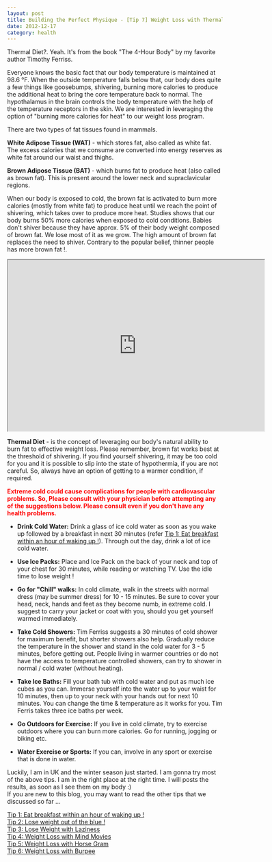 ```yaml
---
layout: post
title: Building the Perfect Physique - [Tip 7] Weight Loss with Thermal Diet
date: 2012-12-17
category: health
---
```


Thermal Diet?. Yeah. It's from the book "The 4-Hour Body" by my favorite author Timothy Ferriss.

Everyone knows the basic fact that our body temperature is maintained at 98.6 °F. When the outside temperature falls below that, our body does quite a few things like goosebumps, shivering, burning more calories to produce the additional heat to bring the core temperature back to normal. The hypothalamus in the brain controls the body temperature with the help of the temperature receptors in the skin. We are interested in leveraging the option of "burning more calories for heat" to our weight loss program.  

There are two types of fat tissues found in mammals.  

**White Adipose Tissue (WAT)** - which stores fat, also called as white fat. The excess calories that we consume are converted into energy reserves as white fat around our waist and thighs.  

**Brown Adipose Tissue (BAT)** - which burns fat to produce heat (also called as brown fat). This is present around the lower neck and supraclavicular regions.  

When our body is exposed to cold, the brown fat is activated to burn more calories (mostly from white fat) to produce heat until we reach the point of shivering, which takes over to produce more heat. Studies shows that our body burns 50% more calories when exposed to cold conditions. Babies don't shiver because they have approx. 5% of their body weight composed of brown fat. We lose most of it as we grow. The high amount of brown fat replaces the need to shiver. Contrary to the popular belief, thinner people has more brown fat !.  

<iframe width="600" height="400"
src="http://www.youtube.com/embed/mVhsptBuLrg?autoplay=0">
</iframe> 

**Thermal Diet** - is the concept of leveraging our body's natural ability to burn fat to effective weight loss. Please remember, brown fat works best at the threshold of shivering. If you find yourself shivering, it may be too cold for you and it is possible to slip into the state of hypothermia, if you are not careful. So, always have an option of getting to a warmer condition, if required.  

<font color="red">**Extreme cold could cause complications for people with cardiovascular problems. So, Please consult with your physician before attempting any of the suggestions below. Please consult even if you don't have any health problems.**</font>  


* **Drink Cold Water:** Drink a glass of ice cold water as soon as you wake up followed by a breakfast in next 30 minutes (refer [Tip 1: Eat breakfast within an hour of waking up !]({{site.url}}/building-the-perfect-physique-tip-1-eat-breakfast-within-an-hour-of-waking-up/)). Through out the day, drink a lot of ice cold water.  

* **Use Ice Packs:** Place and Ice Pack on the back of your neck and top of your chest for 30 minutes, while reading or watching TV. Use the idle time to lose weight !  

* **Go for "Chill" walks:** In cold climate, walk in the streets with normal dress (may be summer dress) for 10 - 15 minutes. Be sure to cover your head, neck, hands and feet as they become numb, in extreme cold. I suggest to carry your jacket or coat with you, should you get yourself warmed immediately.  

* **Take Cold Showers:** Tim Ferriss suggests a 30 minutes of cold shower for maximum benefit, but shorter showers also help. Gradually reduce the temperature in the shower and stand in the cold water for 3 - 5 minutes, before getting out. People living in warmer countries or do not have the access to temperature controlled showers, can try to shower in normal / cold water (without heating).  

* **Take Ice Baths:** Fill your bath tub with cold water and put as much ice cubes as you can. Immerse yourself into the water up to your waist for 10 minutes, then up to your neck with your hands out for next 10 minutes. You can change the time & temperature as it works for you. Tim Ferris takes three ice baths per week.  

* **Go Outdoors for Exercise:** If you live in cold climate, try to exercise outdoors where you can burn more calories. Go for running, jogging or biking etc.  

* **Water Exercise or Sports:** If you can, involve in any sport or exercise that is done in water.  


Luckily, I am in UK and the winter season just started. I am gonna try most of the above tips. I am in the right place at the right time. I will posts the results, as soon as I see them on my body :)  
If you are new to this blog, you may want to read the other tips that we discussed so far ...  

[Tip 1: Eat breakfast within an hour of waking up !]({{site.url}}/building-the-perfect-physique-tip-1-eat-breakfast-within-an-hour-of-waking-up/)  
[Tip 2: Lose weight out of the blue !]({{site.url}}/building-the-perfect-physique-tip-2-lose-weight-out-of-the-blue/)  
[Tip 3: Lose Weight with Laziness]({{site.url}}/building-the-perfect-physique-tip-3-lose-weight-with-laziness/)  
[Tip 4: Weight Loss with Mind Movies]({{site.url}}/building-the-perfect-physique-tip-4-weight-loss-with-mind-movies/)    
[Tip 5: Weight Loss with Horse Gram]({{site.url}}/building-the-perfect-physique-tip-5-weight-loss-with-horse-gram/)  
[Tip 6: Weight Loss with Burpee]({{site.url}}/building-the-perfect-physique-tip-6-weight-loss-with-burpee/)  

